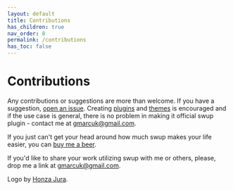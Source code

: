 ```yaml
---
layout: default
title: Contributions
has_children: true
nav_order: 8
permalink: /contributions
has_toc: false
---
```


# Contributions
Any contributions or suggestions are more than welcome. If you have a suggestion, [open an issue](https://github.com/swup/swup/issues/new). 
Creating [plugins](/plugins/create-plugin) and [themes](/themes/create-theme) is encouraged and if the use case is general, 
there is no problem in making it official swup plugin - contact me at gmarcuk@gmail.com. 
  
If you just can't get your head around how much swup makes your life easier, you can [buy me a beer](https://www.paypal.me/gmrchk).  

If you'd like to share your work utilizing swup with me or others, please, drop me a link at <a href="mailto:gmarcuk@gmail.com?subject=My awesome project using swup">gmarcuk@gmail.com</a>.

Logo by [Honza Jura](https://twitter.com/honzajura).  
